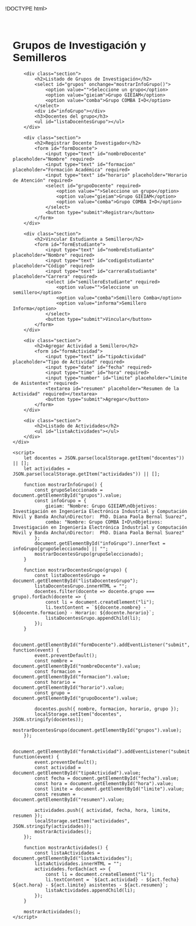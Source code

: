 !DOCTYPE html>
<html lang="es">
<head>
    <meta charset="UTF-8">
    <meta name="viewport" content="width=device-width, initial-scale=1.0">
    <title>Grupos de Investigación y Semilleros</title>
    <style>
        body { font-family: Arial, sans-serif; }
        .container { max-width: 800px; margin: auto; padding: 20px; }
        .section { margin-bottom: 20px; }
    </style>
</head>
<body>
    <div class="container">
        <h1>Grupos de Investigación y Semilleros</h1>
        
        <div class="section">
            <h2>Listado de Grupos de Investigación</h2>
            <select id="grupos" onchange="mostrarInfoGrupo()">
                <option value="">Seleccione un grupo</option>
                <option value="gieiam">Grupo GIEIAM</option>
                <option value="comba">Grupo COMBA I+D</option>
            </select>
            <div id="infoGrupo"></div>
            <h3>Docentes del grupo</h3>
            <ul id="listaDocentesGrupo"></ul>
        </div>
        
        <div class="section">
            <h2>Registrar Docente Investigador</h2>
            <form id="formDocente">
                <input type="text" id="nombreDocente" placeholder="Nombre" required>
                <input type="text" id="formacion" placeholder="Formación Académica" required>
                <input type="text" id="horario" placeholder="Horario de Atención" required>
                <select id="grupoDocente" required>
                    <option value="">Seleccione un grupo</option>
                    <option value="gieiam">Grupo GIEIAM</option>
                    <option value="comba">Grupo COMBA I+D</option>
                </select>
                <button type="submit">Registrar</button>
            </form>
        </div>
        
        <div class="section">
            <h2>Vincular Estudiante a Semillero</h2>
            <form id="formEstudiante">
                <input type="text" id="nombreEstudiante" placeholder="Nombre" required>
                <input type="text" id="codigoEstudiante" placeholder="Código" required>
                <input type="text" id="carreraEstudiante" placeholder="Carrera" required>
                <select id="semilleroEstudiante" required>
                    <option value="">Seleccione un semillero</option>
                    <option value="comba">Semillero Comba</option>
                    <option value="informa">Semillero Informa</option>
                </select>
                <button type="submit">Vincular</button>
            </form>
        </div>
        
        <div class="section">
            <h2>Agregar Actividad a Semillero</h2>
            <form id="formActividad">
                <input type="text" id="tipoActividad" placeholder="Tipo de Actividad" required>
                <input type="date" id="fecha" required>
                <input type="time" id="hora" required>
                <input type="number" id="limite" placeholder="Límite de Asistentes" required>
                <textarea id="resumen" placeholder="Resumen de la Actividad" required></textarea>
                <button type="submit">Agregar</button>
            </form>
        </div>
        
        <div class="section">
            <h2>Listado de Actividades</h2>
            <ul id="listaActividades"></ul>
        </div>
    </div>

    <script>
        let docentes = JSON.parse(localStorage.getItem("docentes")) || [];
        let actividades = JSON.parse(localStorage.getItem("actividades")) || [];

        function mostrarInfoGrupo() {
            const grupoSeleccionado = document.getElementById("grupos").value;
            const infoGrupo = {
                gieiam: "Nombre: Grupo GIEIAM\nObjetivos: Investigación en Ingeniería Electrónica Industrial y Computación Móvil y Banda Ancha\nDirector:  PhD. Diana Paola Bernal Suarez",
                comba: "Nombre: Grupo COMBA I+D\nObjetivos: Investigación en Ingeniería Electrónica Industrial y Computación Móvil y Banda Ancha\nDirector:  PhD. Diana Paola Bernal Suarez"
            };
            document.getElementById("infoGrupo").innerText = infoGrupo[grupoSeleccionado] || "";
            mostrarDocentesGrupo(grupoSeleccionado);
        }

        function mostrarDocentesGrupo(grupo) {
            const listaDocentesGrupo = document.getElementById("listaDocentesGrupo");
            listaDocentesGrupo.innerHTML = "";
            docentes.filter(docente => docente.grupo === grupo).forEach(docente => {
                const li = document.createElement("li");
                li.textContent = `${docente.nombre} - ${docente.formacion} - Horario: ${docente.horario}`;
                listaDocentesGrupo.appendChild(li);
            });
        }

        document.getElementById("formDocente").addEventListener("submit", function(event) {
            event.preventDefault();
            const nombre = document.getElementById("nombreDocente").value;
            const formacion = document.getElementById("formacion").value;
            const horario = document.getElementById("horario").value;
            const grupo = document.getElementById("grupoDocente").value;
            
            docentes.push({ nombre, formacion, horario, grupo });
            localStorage.setItem("docentes", JSON.stringify(docentes));
            mostrarDocentesGrupo(document.getElementById("grupos").value);
        });

        document.getElementById("formActividad").addEventListener("submit", function(event) {
            event.preventDefault();
            const actividad = document.getElementById("tipoActividad").value;
            const fecha = document.getElementById("fecha").value;
            const hora = document.getElementById("hora").value;
            const limite = document.getElementById("limite").value;
            const resumen = document.getElementById("resumen").value;
            
            actividades.push({ actividad, fecha, hora, limite, resumen });
            localStorage.setItem("actividades", JSON.stringify(actividades));
            mostrarActividades();
        });

        function mostrarActividades() {
            const listaActividades = document.getElementById("listaActividades");
            listaActividades.innerHTML = "";
            actividades.forEach(act => {
                const li = document.createElement("li");
                li.textContent = `${act.actividad} - ${act.fecha} ${act.hora} - ${act.limite} asistentes - ${act.resumen}`;
                listaActividades.appendChild(li);
            });
        }

        mostrarActividades();
    </script>
</body>
</html>
